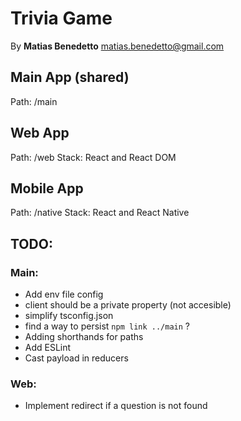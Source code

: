 # Trivia Game
By **Matias Benedetto** <matias.benedetto@gmail.com>

## Main App (shared)
Path: /main

## Web App
Path: /web
Stack: React and React DOM

## Mobile App
Path: /native
Stack: React and React Native


## TODO:

### Main:
- Add env file config
- client should be a private property (not accesible)
- simplify tsconfig.json
- find a way to persist `npm link ../main` ?
- Adding shorthands for paths
- Add ESLint
- Cast payload in reducers

### Web: 
- Implement redirect if a question is not found